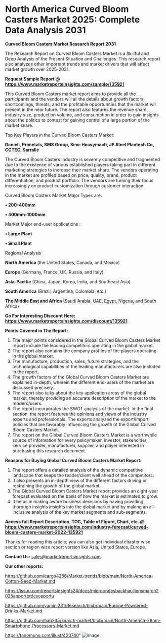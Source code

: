 # North America Curved Bloom Casters Market 2025: Complete Data Analysis 2031

<strong>Curved Bloom Casters Market Research Report 2031</strong>

The Research Report on Curved Bloom Casters Market is a Skillful and Deep Analysis of the Present Situation and Challenges. This research report also analyzes other important trends and market drivers that will affect market growth over 2025-2031.

<strong>Request Sample Report @ <a href=https://www.marketreportsinsights.com/sample/135921>https://www.marketreportsinsights.com/sample/135921</a></strong>

This Curved Bloom Casters market report aims to provide all the participants and the vendors will all the details about growth factors, shortcomings, threats, and the profitable opportunities that the market will present in the near future. The report also features the revenue share, industry size, production volume, and consumption in order to gain insights about the politics to contest for gaining control of a large portion of the market share.

Top Key Players in the Curved Bloom Casters Market:

<strong>Danieli, Primetals, SMS Group, Sino-Heavymach, JP Steel Plantech Co, CCTEC, Sarralle</strong>

The Curved Bloom Casters Industry is severely competitive and fragmented due to the existence of various established players taking part in different marketing strategies to increase their market share. The vendors operating in the market are profiled based on price, quality, brand, product differentiation, and product portfolio. The vendors are turning their focus increasingly on product customization through customer interaction.

Curved Bloom Casters Market Major Types are:

<strong>• 200-400mm

• 400mm-1000mm</strong>

Market Major end-user applications :

<strong>• Large Plant

• Small Plant</strong>

Regional Analysis

</u><strong><b>North America</b></strong> (the United States, Canada, and Mexico)

<strong><b>Europe </b></strong>(Germany, France, UK, Russia, and Italy)

<strong><b>Asia-Pacific</b></strong> (China, Japan, Korea, India, and Southeast Asia)

<strong><b>South America</b></strong> (Brazil, Argentina, Colombia, etc.)

<strong><b>The Middle East and Africa</b></strong> (Saudi Arabia, UAE, Egypt, Nigeria, and South Africa)

<strong>Go For Interesting Discount Here: <a href=https://www.marketreportsinsights.com/discount/135921>https://www.marketreportsinsights.com/discount/135921</a></strong>

<strong>Points Covered in The Report:</strong>
<ol>
  <li>The major points considered in the Global Curved Bloom Casters Market report include the leading competitors operating in the global market.</li>
  <li>The report also contains the company profiles of the players operating in the global market.</li>
  <li>The manufacture, production, sales, future strategies, and the technological capabilities of the leading manufacturers are also included in the report.</li>
  <li>The growth factors of the Global Curved Bloom Casters Market are explained in-depth, wherein the different end-users of the market are discussed precisely.</li>
  <li>The report also talks about the key application areas of the global market, thereby providing an accurate description of the market to the readers/users.</li>
  <li>The report incorporates the SWOT analysis of the market. In the final section, the report features the opinions and views of the industry experts and professionals. The experts analyzed the export/import policies that are favorably influencing the growth of the Global Curved Bloom Casters Market.</li>
  <li>The report on the Global Curved Bloom Casters Market is a worthwhile source of information for every policymaker, investor, stakeholder, service provider, manufacturer, supplier, and player interested in purchasing this research document.</li>
</ol>
<strong>Reasons for Buying Global Curved Bloom Casters Market Report:</strong>

<ol>
  <li>The report offers a detailed analysis of the dynamic competitive landscape that keeps the reader/client well ahead of the competitors.</li>
  <li>It also presents an in-depth view of the different factors driving or restraining the growth of the global market.</li>
  <li>The Global Curved Bloom Casters Market report provides an eight-year forecast evaluated on the basis of how the market is estimated to grow.</li>
  <li>It helps in making aware business decisions by having providing thorough insights insights into the global market and by making an all-inclusive analysis of the key market segments and sub-segments.</li>
</ol>
<strong>Access full Report Description, TOC, Table of Figure, Chart, etc. @ <a href=https://www.marketreportsinsights.com/industry-forecast/curved-bloom-casters-market-2022-135921>https://www.marketreportsinsights.com/industry-forecast/curved-bloom-casters-market-2022-135921</a></strong>


Thanks for reading this article; you can also get individual chapter wise section or region wise report version like Asia, United States, Europe.

<strong>Contact Us:</strong>
sales@marketreportsinsights.com

<strong>Our other reports:</strong>

<a href=https://github.com/cargo4256/Market-trends/blob/main/North-America-Cotton-Seed-Market.md>https://github.com/cargo4256/Market-trends/blob/main/North-America-Cotton-Seed-Market.md</a>

<a href=https://issuu.com/reportsinsights24/docs/microondesbackhaulliensmarch2025apporterdesopportu>https://issuu.com/reportsinsights24/docs/microondesbackhaulliensmarch2025apporterdesopportu</a>

<a href=https://github.com/yamini231/Research/blob/main/Europe-Powdered-Drinks-Market.md>https://github.com/yamini231/Research/blob/main/Europe-Powdered-Drinks-Market.md</a>

<a href=https://github.com/haq235/search-market/blob/main/North-America-28nm-Smartphone-Processors-Market.md>https://github.com/haq235/search-market/blob/main/North-America-28nm-Smartphone-Processors-Market.md</a>

<a href=https://tanomuno.com/illust/430740>https://tanomuno.com/illust/430740</a>"
![image](https://github.com/user-attachments/assets/5404e045-8b7c-4590-8725-cb176bbf4afe)
